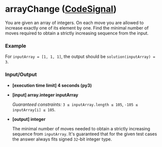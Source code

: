 # arrayChange ([CodeSignal](https://app.codesignal.com/arcade/intro/level-4/xvkRbxYkdHdHNCKjg))

You are given an array of integers. On each move you are allowed to increase exactly one of its element by one. Find the minimal number of moves required to obtain a strictly increasing sequence from the input.

### Example

For `inputArray = [1, 1, 1]`, the output should be
`solution(inputArray) = 3`.


### Input/Output

*   **\[execution time limit\] 4 seconds (py3)**

*   **\[input\] array.integer inputArray**

    _Guaranteed constraints:_
    `3 ≤ inputArray.length ≤ 105`,
    `-105 ≤ inputArray[i] ≤ 105`.

*   **\[output\] integer**

    The minimal number of moves needed to obtain a strictly increasing sequence from `inputArray`.
    It's guaranteed that for the given test cases the answer always fits signed `32`\-bit integer type.
